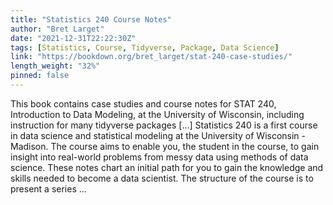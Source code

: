 ```yaml
---
title: "Statistics 240 Course Notes"
author: "Bret Larget"
date: "2021-12-31T22:22:30Z"
tags: [Statistics, Course, Tidyverse, Package, Data Science]
link: "https://bookdown.org/bret_larget/stat-240-case-studies/"
length_weight: "32%"
pinned: false
---
```


This book contains case studies and course notes for STAT 240, Introduction to Data Modeling, at the University of Wisconsin, including instruction for many tidyverse packages [...] Statistics 240 is a first course in data science and statistical modeling at the University of Wisconsin - Madison.
The course aims to enable you, the student in the course,
to gain insight into real-world problems
from messy data using methods of data science.
These notes chart an initial path for you to gain the knowledge and skills
needed to become a data scientist. The structure of the course is to present a series  ...
